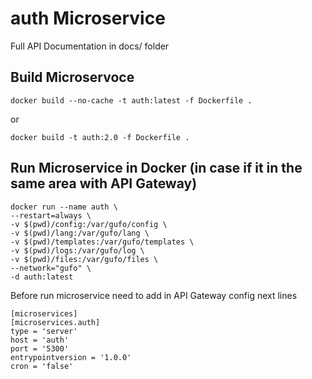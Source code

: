 # auth Microservice

Full API Documentation in docs/ folder

## Build Microservoce

```
docker build --no-cache -t auth:latest -f Dockerfile .
```
or
```
docker build -t auth:2.0 -f Dockerfile .
```


## Run Microservice in Docker (in case if it in the same area with API Gateway)

```
docker run --name auth \
--restart=always \
-v $(pwd)/config:/var/gufo/config \
-v $(pwd)/lang:/var/gufo/lang \
-v $(pwd)/templates:/var/gufo/templates \
-v $(pwd)/logs:/var/gufo/log \
-v $(pwd)/files:/var/gufo/files \
--network="gufo" \
-d auth:latest
```

Before run microservice need to add in API Gateway config next lines

```
[microservices]
[microservices.auth]
type = 'server'
host = 'auth'
port = '5300'
entrypointversion = '1.0.0'
cron = 'false'
```
